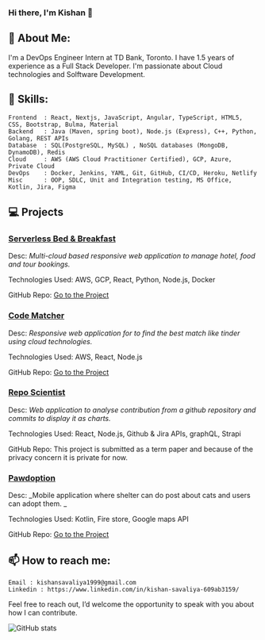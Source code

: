 ### Hi there,  I'm Kishan 👋

<!--
**Dev-kishan1999/Dev-kishan1999** is a ✨ _special_ ✨ repository because its `README.md` (this file) appears on your GitHub profile.

Here are some ideas to get you started:

- 🔭 I’m currently working on ...
- 🌱 I’m currently learning ...
- 👯 I’m looking to collaborate on ...
- 🤔 I’m looking for help with ...
- 💬 Ask me about ...
- 📫 How to reach me: ...
- 😄 Pronouns: ...
- ⚡ Fun fact: ...
-->



## 👋 About Me:

I'm a DevOps Engineer Intern at TD Bank, Toronto. I have 1.5 years of experience as a Full Stack Developer. I'm passionate about Cloud technologies and Solftware Development.

## 💪 Skills:

    Frontend  : React, Nextjs, JavaScript, Angular, TypeScript, HTML5, CSS, Bootstrap, Bulma, Material
    Backend   : Java (Maven, spring boot), Node.js (Express), C++, Python, Golang, REST APIs
    Database  : SQL(PostgreSQL, MySQL) , NoSQL databases (MongoDB, DynamoDB), Redis
    Cloud     : AWS (AWS Cloud Practitioner Certified), GCP, Azure, Private Cloud
    DevOps    : Docker, Jenkins, YAML, Git, GitHub, CI/CD, Heroku, Netlify
    Misc      : OOP, SDLC, Unit and Integration testing, MS Office, Kotlin, Jira, Figma


## 💻 Projects

### <ins>Serverless Bed & Breakfast</ins>

Desc: _Multi-cloud based responsive web application to manage hotel, food and tour bookings._

Technologies Used: AWS, GCP, React, Python, Node.js, Docker

GitHub Repo: [Go to the Project](https://github.com/Dev-kishan1999/serverless)



### <ins>Code Matcher</ins>

Desc: _Responsive web application for to find the best match like tinder using cloud technologies._

Technologies Used: AWS, React, Node.js

GitHub Repo: [Go to the Project](https://github.com/Dev-kishan1999/codematcher)



### <ins>Repo Scientist</ins>

Desc: _Web application to analyse contribution from a github repository and commits to display it as charts._

Technologies Used: React, Node.js, Github & Jira APIs, graphQL, Strapi

GitHub Repo: This project is submitted as a term paper and because of the privacy concern it is private for now.



### <ins>Pawdoption</ins>

Desc: _Mobile application where shelter can do post about cats and users can adopt them. _

Technologies Used: Kotlin, Fire store, Google maps API

GitHub Repo: [Go to the Project](https://github.com/Dev-kishan1999/pawdoption)


## 📫 How to reach me:

    Email : kishansavaliya1999@gmail.com
    Linkedin : https://www.linkedin.com/in/kishan-savaliya-609ab3159/

Feel free to reach out, I’d welcome the
opportunity to speak with you about how I can contribute.

![GitHub stats](https://github-readme-stats.vercel.app/api?username=Dev-kishan1999&show_icons=true&count_private=true&hide=issues,contribs&theme=default)
